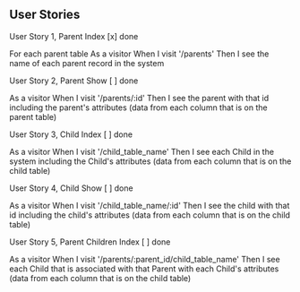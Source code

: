 ## User Stories

 
User Story 1, Parent Index [x] done

For each parent table
As a visitor
When I visit '/parents'
Then I see the name of each parent record in the system

User Story 2, Parent Show [ ] done

As a visitor
When I visit '/parents/:id'
Then I see the parent with that id including the parent's attributes
(data from each column that is on the parent table)

User Story 3, Child Index [ ] done

As a visitor
When I visit '/child_table_name'
Then I see each Child in the system including the Child's attributes
(data from each column that is on the child table)

User Story 4, Child Show [ ] done

As a visitor
When I visit '/child_table_name/:id'
Then I see the child with that id including the child's attributes
(data from each column that is on the child table)

User Story 5, Parent Children Index [ ] done

As a visitor
When I visit '/parents/:parent_id/child_table_name'
Then I see each Child that is associated with that Parent with each Child's attributes
(data from each column that is on the child table)